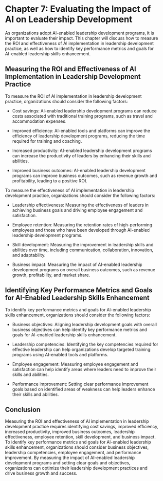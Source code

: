 Chapter 7: Evaluating the Impact of AI on Leadership Development
================================================================

As organizations adopt AI-enabled leadership development programs, it is important to evaluate their impact. This chapter will discuss how to measure the ROI and effectiveness of AI implementation in leadership development practice, as well as how to identify key performance metrics and goals for AI-enabled leadership skills enhancement.

Measuring the ROI and Effectiveness of AI Implementation in Leadership Development Practice
-------------------------------------------------------------------------------------------

To measure the ROI of AI implementation in leadership development practice, organizations should consider the following factors:

* Cost savings: AI-enabled leadership development programs can reduce costs associated with traditional training programs, such as travel and accommodation expenses.

* Improved efficiency: AI-enabled tools and platforms can improve the efficiency of leadership development programs, reducing the time required for training and coaching.

* Increased productivity: AI-enabled leadership development programs can increase the productivity of leaders by enhancing their skills and abilities.

* Improved business outcomes: AI-enabled leadership development programs can improve business outcomes, such as revenue growth and profitability, leading to a positive ROI.

To measure the effectiveness of AI implementation in leadership development practice, organizations should consider the following factors:

* Leadership effectiveness: Measuring the effectiveness of leaders in achieving business goals and driving employee engagement and satisfaction.

* Employee retention: Measuring the retention rates of high-performing employees and those who have been developed through AI-enabled leadership development programs.

* Skill development: Measuring the improvement in leadership skills and abilities over time, including communication, collaboration, innovation, and adaptability.

* Business impact: Measuring the impact of AI-enabled leadership development programs on overall business outcomes, such as revenue growth, profitability, and market share.

Identifying Key Performance Metrics and Goals for AI-Enabled Leadership Skills Enhancement
------------------------------------------------------------------------------------------

To identify key performance metrics and goals for AI-enabled leadership skills enhancement, organizations should consider the following factors:

* Business objectives: Aligning leadership development goals with overall business objectives can help identify key performance metrics and goals for AI-enabled leadership skills enhancement.

* Leadership competencies: Identifying the key competencies required for effective leadership can help organizations develop targeted training programs using AI-enabled tools and platforms.

* Employee engagement: Measuring employee engagement and satisfaction can help identify areas where leaders need to improve their skills and abilities.

* Performance improvement: Setting clear performance improvement goals based on identified areas of weakness can help leaders enhance their skills and abilities.

Conclusion
----------

Measuring the ROI and effectiveness of AI implementation in leadership development practice requires identifying cost savings, improved efficiency, increased productivity, improved business outcomes, leadership effectiveness, employee retention, skill development, and business impact. To identify key performance metrics and goals for AI-enabled leadership skills enhancement, organizations should consider business objectives, leadership competencies, employee engagement, and performance improvement. By measuring the impact of AI-enabled leadership development programs and setting clear goals and objectives, organizations can optimize their leadership development practices and drive business growth and success.
